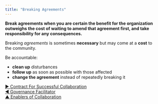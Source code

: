```yaml
---
title: "Breaking Agreements"
---
```



**Break agreements when you are certain the benefit for the organization outweighs the cost of waiting to amend that agreement first, and take responsibility for any consequences.**

Breaking <dfn data-info="Agreement: An agreed upon guideline, process, protocol or policy designed to guide the flow of value.">agreements</dfn> is sometimes **necessary** but may come at a **cost** to the community.

Be accountable:

-   **clean up** disturbances
-   **follow up** as soon as possible with those affected
-   **change the agreement** instead of repeatedly breaking it


[&#9654; Contract For Successful Collaboration](contract-for-successful-collaboration.html)<br/>[&#9664; Governance Facilitator](governance-facilitator.html)<br/>[&#9650; Enablers of Collaboration](enablers-of-collaboration.html)

